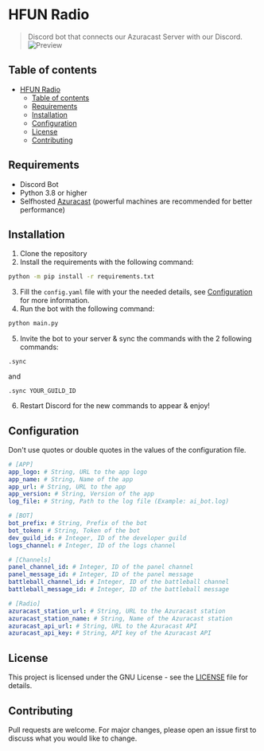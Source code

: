 # HFUN Radio
 > Discord bot that connects our Azuracast Server with our Discord.
![Preview](http://img.kway.club/u/409d19cb-cafe-480c-bb72-4c7c7fa9c434.png)

## Table of contents
- [HFUN Radio](#hfun-radio)
  - [Table of contents](#table-of-contents)
  - [Requirements](#requirements)
  - [Installation](#installation)
  - [Configuration](#configuration)
  - [License](#license)
  - [Contributing](#contributing)

## Requirements
- Discord Bot
- Python 3.8 or higher
- Selfhosted [Azuracast](https://www.azuracast.com/) (powerful machines are recommended for better performance)

## Installation
1. Clone the repository
2. Install the requirements with the following command:
```bash
python -m pip install -r requirements.txt
```
3. Fill the `config.yaml` file with your the needed details, see [Configuration](#configuration) for more information.
4. Run the bot with the following command:
```bash
python main.py
```
5. Invite the bot to your server & sync the commands with the 2 following commands:
```
.sync
```
and
```
.sync YOUR_GUILD_ID
```
6. Restart Discord for the new commands to appear & enjoy!

## Configuration
Don't use quotes or double quotes in the values of the configuration file.
```yaml
# [APP]
app_logo: # String, URL to the app logo
app_name: # String, Name of the app
app_url: # String, URL to the app
app_version: # String, Version of the app
log_file: # String, Path to the log file (Example: ai_bot.log)

# [BOT]
bot_prefix: # String, Prefix of the bot
bot_token: # String, Token of the bot
dev_guild_id: # Integer, ID of the developer guild
logs_channel: # Integer, ID of the logs channel

# [Channels]
panel_channel_id: # Integer, ID of the panel channel
panel_message_id: # Integer, ID of the panel message
battleball_channel_id: # Integer, ID of the battleball channel
battleball_message_id: # Integer, ID of the battleball message

# [Radio]
azuracast_station_url: # String, URL to the Azuracast station
azuracast_station_name: # String, Name of the Azuracast station
azuracast_api_url: # String, URL to the Azuracast API
azuracast_api_key: # String, API key of the Azuracast API
```

## License
This project is licensed under the GNU License - see the [LICENSE](LICENSE) file for details.

## Contributing
Pull requests are welcome. For major changes, please open an issue first to discuss what you would like to change.
